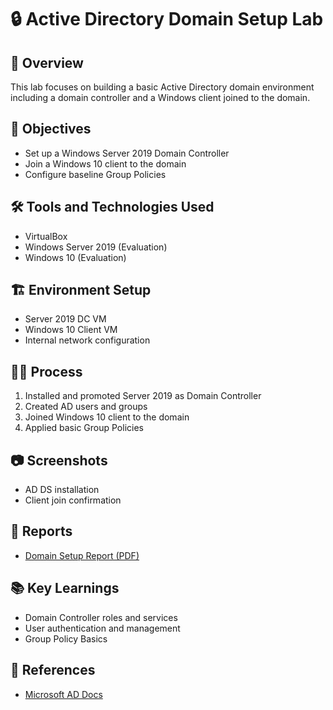 # 🔒 Active Directory Domain Setup Lab

## 🧠 Overview
This lab focuses on building a basic Active Directory domain environment including a domain controller and a Windows client joined to the domain.

## 🎯 Objectives
- Set up a Windows Server 2019 Domain Controller
- Join a Windows 10 client to the domain
- Configure baseline Group Policies

## 🛠 Tools and Technologies Used
- VirtualBox
- Windows Server 2019 (Evaluation)
- Windows 10 (Evaluation)

## 🏗 Environment Setup
- Server 2019 DC VM
- Windows 10 Client VM
- Internal network configuration

## 🕵️‍♂️ Process
1. Installed and promoted Server 2019 as Domain Controller
2. Created AD users and groups
3. Joined Windows 10 client to the domain
4. Applied basic Group Policies

## 📷 Screenshots
- AD DS installation
- Client join confirmation

## 📄 Reports
- [Domain Setup Report (PDF)](reports/ad-setup-report.pdf)

## 📚 Key Learnings
- Domain Controller roles and services
- User authentication and management
- Group Policy Basics

## 🔗 References
- [Microsoft AD Docs](https://learn.microsoft.com/en-us/windows-server/identity/ad-ds/)
